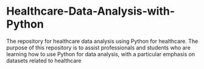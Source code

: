 # Healthcare-Data-Analysis-with-Python
The repository for healthcare data analysis using Python for healthcare. The purpose of this repository is to assist professionals and students who are learning how to use Python for data analysis, with a particular emphasis on datasets related to healthcare
